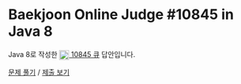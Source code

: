 # Baekjoon Online Judge #10845 in Java 8
Java 8로 작성한 [<img src="https://static.solved.ac/tier_small/7.svg" height="20" align="center">
10845 큐](https://www.acmicpc.net/problem/10845) 답안입니다.

[문제 풀기](https://www.acmicpc.net/problem/10845) /
[제출 보기](https://www.acmicpc.net/source/86482485)

